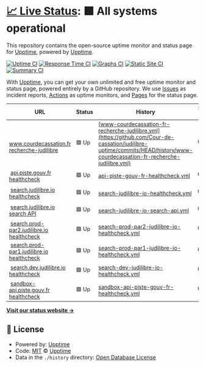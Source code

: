 # [📈 Live Status](https://uptime.judilibre.io): <!--live status--> **🟩 All systems operational**

This repository contains the open-source uptime monitor and status page for [Upptime](https://upptime.js.org), powered by [Upptime](https://github.com/upptime/upptime).

[![Uptime CI](https://github.com/Cour-de-cassation/judilibre-uptime/workflows/Uptime%20CI/badge.svg)](https://github.com/Cour-de-cassation/judilibre-uptime/actions?query=workflow%3A%22Uptime+CI%22)
[![Response Time CI](https://github.com/Cour-de-cassation/judilibre-uptime/workflows/Response%20Time%20CI/badge.svg)](https://github.com/Cour-de-cassation/judilibre-uptime/actions?query=workflow%3A%22Response+Time+CI%22)
[![Graphs CI](https://github.com/Cour-de-cassation/judilibre-uptime/workflows/Graphs%20CI/badge.svg)](https://github.com/Cour-de-cassation/judilibre-uptime/actions?query=workflow%3A%22Graphs+CI%22)
[![Static Site CI](https://github.com/Cour-de-cassation/judilibre-uptime/workflows/Static%20Site%20CI/badge.svg)](https://github.com/Cour-de-cassation/judilibre-uptime/actions?query=workflow%3A%22Static+Site+CI%22)
[![Summary CI](https://github.com/Cour-de-cassation/judilibre-uptime/workflows/Summary%20CI/badge.svg)](https://github.com/Cour-de-cassation/judilibre-uptime/actions?query=workflow%3A%22Summary+CI%22)

With [Upptime](https://upptime.js.org), you can get your own unlimited and free uptime monitor and status page, powered entirely by a GitHub repository. We use [Issues](https://github.com/upptime/upptime/issues) as incident reports, [Actions](https://github.com/Cour-de-cassation/judilibre-uptime/actions) as uptime monitors, and [Pages](https://uptime.judilibre.io) for the status page.

<!--start: status pages-->
<!-- This summary is generated by Upptime (https://github.com/upptime/upptime) -->
<!-- Do not edit this manually, your changes will be overwritten -->
<!-- prettier-ignore -->
| URL | Status | History | Response Time | Uptime |
| --- | ------ | ------- | ------------- | ------ |
| <img alt="" src="https://icons.duckduckgo.com/ip3/www.courdecassation.fr.ico" height="13"> [www.courdecassation.fr recherche-judilibre](https://www.courdecassation.fr/recherche-judilibre) | 🟩 Up | [www-courdecassation-fr-recherche-judilibre.yml](https://github.com/Cour-de-cassation/judilibre-uptime/commits/HEAD/history/www-courdecassation-fr-recherche-judilibre.yml) | <details><summary><img alt="Response time graph" src="./graphs/www-courdecassation-fr-recherche-judilibre/response-time-week.png" height="20"> 2691ms</summary><br><a href="https://uptime.judilibre.io/history/www-courdecassation-fr-recherche-judilibre"><img alt="Response time 2898" src="https://img.shields.io/endpoint?url=https%3A%2F%2Fraw.githubusercontent.com%2FCour-de-cassation%2Fjudilibre-uptime%2FHEAD%2Fapi%2Fwww-courdecassation-fr-recherche-judilibre%2Fresponse-time.json"></a><br><a href="https://uptime.judilibre.io/history/www-courdecassation-fr-recherche-judilibre"><img alt="24-hour response time 3056" src="https://img.shields.io/endpoint?url=https%3A%2F%2Fraw.githubusercontent.com%2FCour-de-cassation%2Fjudilibre-uptime%2FHEAD%2Fapi%2Fwww-courdecassation-fr-recherche-judilibre%2Fresponse-time-day.json"></a><br><a href="https://uptime.judilibre.io/history/www-courdecassation-fr-recherche-judilibre"><img alt="7-day response time 2691" src="https://img.shields.io/endpoint?url=https%3A%2F%2Fraw.githubusercontent.com%2FCour-de-cassation%2Fjudilibre-uptime%2FHEAD%2Fapi%2Fwww-courdecassation-fr-recherche-judilibre%2Fresponse-time-week.json"></a><br><a href="https://uptime.judilibre.io/history/www-courdecassation-fr-recherche-judilibre"><img alt="30-day response time 2437" src="https://img.shields.io/endpoint?url=https%3A%2F%2Fraw.githubusercontent.com%2FCour-de-cassation%2Fjudilibre-uptime%2FHEAD%2Fapi%2Fwww-courdecassation-fr-recherche-judilibre%2Fresponse-time-month.json"></a><br><a href="https://uptime.judilibre.io/history/www-courdecassation-fr-recherche-judilibre"><img alt="1-year response time 3177" src="https://img.shields.io/endpoint?url=https%3A%2F%2Fraw.githubusercontent.com%2FCour-de-cassation%2Fjudilibre-uptime%2FHEAD%2Fapi%2Fwww-courdecassation-fr-recherche-judilibre%2Fresponse-time-year.json"></a></details> | <details><summary><a href="https://uptime.judilibre.io/history/www-courdecassation-fr-recherche-judilibre">99.77%</a></summary><a href="https://uptime.judilibre.io/history/www-courdecassation-fr-recherche-judilibre"><img alt="All-time uptime 99.88%" src="https://img.shields.io/endpoint?url=https%3A%2F%2Fraw.githubusercontent.com%2FCour-de-cassation%2Fjudilibre-uptime%2FHEAD%2Fapi%2Fwww-courdecassation-fr-recherche-judilibre%2Fuptime.json"></a><br><a href="https://uptime.judilibre.io/history/www-courdecassation-fr-recherche-judilibre"><img alt="24-hour uptime 100.00%" src="https://img.shields.io/endpoint?url=https%3A%2F%2Fraw.githubusercontent.com%2FCour-de-cassation%2Fjudilibre-uptime%2FHEAD%2Fapi%2Fwww-courdecassation-fr-recherche-judilibre%2Fuptime-day.json"></a><br><a href="https://uptime.judilibre.io/history/www-courdecassation-fr-recherche-judilibre"><img alt="7-day uptime 99.77%" src="https://img.shields.io/endpoint?url=https%3A%2F%2Fraw.githubusercontent.com%2FCour-de-cassation%2Fjudilibre-uptime%2FHEAD%2Fapi%2Fwww-courdecassation-fr-recherche-judilibre%2Fuptime-week.json"></a><br><a href="https://uptime.judilibre.io/history/www-courdecassation-fr-recherche-judilibre"><img alt="30-day uptime 99.95%" src="https://img.shields.io/endpoint?url=https%3A%2F%2Fraw.githubusercontent.com%2FCour-de-cassation%2Fjudilibre-uptime%2FHEAD%2Fapi%2Fwww-courdecassation-fr-recherche-judilibre%2Fuptime-month.json"></a><br><a href="https://uptime.judilibre.io/history/www-courdecassation-fr-recherche-judilibre"><img alt="1-year uptime 99.84%" src="https://img.shields.io/endpoint?url=https%3A%2F%2Fraw.githubusercontent.com%2FCour-de-cassation%2Fjudilibre-uptime%2FHEAD%2Fapi%2Fwww-courdecassation-fr-recherche-judilibre%2Fuptime-year.json"></a></details>
| <img alt="" src="https://icons.duckduckgo.com/ip3/api.piste.gouv.fr.ico" height="13"> [api.piste.gouv.fr healthcheck](https://api.piste.gouv.fr/cassation/judilibre/v1.0/healthcheck) | 🟩 Up | [api-piste-gouv-fr-healthcheck.yml](https://github.com/Cour-de-cassation/judilibre-uptime/commits/HEAD/history/api-piste-gouv-fr-healthcheck.yml) | <details><summary><img alt="Response time graph" src="./graphs/api-piste-gouv-fr-healthcheck/response-time-week.png" height="20"> 764ms</summary><br><a href="https://uptime.judilibre.io/history/api-piste-gouv-fr-healthcheck"><img alt="Response time 1614" src="https://img.shields.io/endpoint?url=https%3A%2F%2Fraw.githubusercontent.com%2FCour-de-cassation%2Fjudilibre-uptime%2FHEAD%2Fapi%2Fapi-piste-gouv-fr-healthcheck%2Fresponse-time.json"></a><br><a href="https://uptime.judilibre.io/history/api-piste-gouv-fr-healthcheck"><img alt="24-hour response time 825" src="https://img.shields.io/endpoint?url=https%3A%2F%2Fraw.githubusercontent.com%2FCour-de-cassation%2Fjudilibre-uptime%2FHEAD%2Fapi%2Fapi-piste-gouv-fr-healthcheck%2Fresponse-time-day.json"></a><br><a href="https://uptime.judilibre.io/history/api-piste-gouv-fr-healthcheck"><img alt="7-day response time 764" src="https://img.shields.io/endpoint?url=https%3A%2F%2Fraw.githubusercontent.com%2FCour-de-cassation%2Fjudilibre-uptime%2FHEAD%2Fapi%2Fapi-piste-gouv-fr-healthcheck%2Fresponse-time-week.json"></a><br><a href="https://uptime.judilibre.io/history/api-piste-gouv-fr-healthcheck"><img alt="30-day response time 1451" src="https://img.shields.io/endpoint?url=https%3A%2F%2Fraw.githubusercontent.com%2FCour-de-cassation%2Fjudilibre-uptime%2FHEAD%2Fapi%2Fapi-piste-gouv-fr-healthcheck%2Fresponse-time-month.json"></a><br><a href="https://uptime.judilibre.io/history/api-piste-gouv-fr-healthcheck"><img alt="1-year response time 1627" src="https://img.shields.io/endpoint?url=https%3A%2F%2Fraw.githubusercontent.com%2FCour-de-cassation%2Fjudilibre-uptime%2FHEAD%2Fapi%2Fapi-piste-gouv-fr-healthcheck%2Fresponse-time-year.json"></a></details> | <details><summary><a href="https://uptime.judilibre.io/history/api-piste-gouv-fr-healthcheck">100.00%</a></summary><a href="https://uptime.judilibre.io/history/api-piste-gouv-fr-healthcheck"><img alt="All-time uptime 98.63%" src="https://img.shields.io/endpoint?url=https%3A%2F%2Fraw.githubusercontent.com%2FCour-de-cassation%2Fjudilibre-uptime%2FHEAD%2Fapi%2Fapi-piste-gouv-fr-healthcheck%2Fuptime.json"></a><br><a href="https://uptime.judilibre.io/history/api-piste-gouv-fr-healthcheck"><img alt="24-hour uptime 100.00%" src="https://img.shields.io/endpoint?url=https%3A%2F%2Fraw.githubusercontent.com%2FCour-de-cassation%2Fjudilibre-uptime%2FHEAD%2Fapi%2Fapi-piste-gouv-fr-healthcheck%2Fuptime-day.json"></a><br><a href="https://uptime.judilibre.io/history/api-piste-gouv-fr-healthcheck"><img alt="7-day uptime 100.00%" src="https://img.shields.io/endpoint?url=https%3A%2F%2Fraw.githubusercontent.com%2FCour-de-cassation%2Fjudilibre-uptime%2FHEAD%2Fapi%2Fapi-piste-gouv-fr-healthcheck%2Fuptime-week.json"></a><br><a href="https://uptime.judilibre.io/history/api-piste-gouv-fr-healthcheck"><img alt="30-day uptime 99.92%" src="https://img.shields.io/endpoint?url=https%3A%2F%2Fraw.githubusercontent.com%2FCour-de-cassation%2Fjudilibre-uptime%2FHEAD%2Fapi%2Fapi-piste-gouv-fr-healthcheck%2Fuptime-month.json"></a><br><a href="https://uptime.judilibre.io/history/api-piste-gouv-fr-healthcheck"><img alt="1-year uptime 97.63%" src="https://img.shields.io/endpoint?url=https%3A%2F%2Fraw.githubusercontent.com%2FCour-de-cassation%2Fjudilibre-uptime%2FHEAD%2Fapi%2Fapi-piste-gouv-fr-healthcheck%2Fuptime-year.json"></a></details>
| <img alt="" src="https://icons.duckduckgo.com/ip3/search.judilibre.io.ico" height="13"> [search.judilibre.io healthcheck](https://search.judilibre.io/healthcheck) | 🟩 Up | [search-judilibre-io-healthcheck.yml](https://github.com/Cour-de-cassation/judilibre-uptime/commits/HEAD/history/search-judilibre-io-healthcheck.yml) | <details><summary><img alt="Response time graph" src="./graphs/search-judilibre-io-healthcheck/response-time-week.png" height="20"> 916ms</summary><br><a href="https://uptime.judilibre.io/history/search-judilibre-io-healthcheck"><img alt="Response time 1128" src="https://img.shields.io/endpoint?url=https%3A%2F%2Fraw.githubusercontent.com%2FCour-de-cassation%2Fjudilibre-uptime%2FHEAD%2Fapi%2Fsearch-judilibre-io-healthcheck%2Fresponse-time.json"></a><br><a href="https://uptime.judilibre.io/history/search-judilibre-io-healthcheck"><img alt="24-hour response time 1001" src="https://img.shields.io/endpoint?url=https%3A%2F%2Fraw.githubusercontent.com%2FCour-de-cassation%2Fjudilibre-uptime%2FHEAD%2Fapi%2Fsearch-judilibre-io-healthcheck%2Fresponse-time-day.json"></a><br><a href="https://uptime.judilibre.io/history/search-judilibre-io-healthcheck"><img alt="7-day response time 916" src="https://img.shields.io/endpoint?url=https%3A%2F%2Fraw.githubusercontent.com%2FCour-de-cassation%2Fjudilibre-uptime%2FHEAD%2Fapi%2Fsearch-judilibre-io-healthcheck%2Fresponse-time-week.json"></a><br><a href="https://uptime.judilibre.io/history/search-judilibre-io-healthcheck"><img alt="30-day response time 909" src="https://img.shields.io/endpoint?url=https%3A%2F%2Fraw.githubusercontent.com%2FCour-de-cassation%2Fjudilibre-uptime%2FHEAD%2Fapi%2Fsearch-judilibre-io-healthcheck%2Fresponse-time-month.json"></a><br><a href="https://uptime.judilibre.io/history/search-judilibre-io-healthcheck"><img alt="1-year response time 935" src="https://img.shields.io/endpoint?url=https%3A%2F%2Fraw.githubusercontent.com%2FCour-de-cassation%2Fjudilibre-uptime%2FHEAD%2Fapi%2Fsearch-judilibre-io-healthcheck%2Fresponse-time-year.json"></a></details> | <details><summary><a href="https://uptime.judilibre.io/history/search-judilibre-io-healthcheck">100.00%</a></summary><a href="https://uptime.judilibre.io/history/search-judilibre-io-healthcheck"><img alt="All-time uptime 94.44%" src="https://img.shields.io/endpoint?url=https%3A%2F%2Fraw.githubusercontent.com%2FCour-de-cassation%2Fjudilibre-uptime%2FHEAD%2Fapi%2Fsearch-judilibre-io-healthcheck%2Fuptime.json"></a><br><a href="https://uptime.judilibre.io/history/search-judilibre-io-healthcheck"><img alt="24-hour uptime 100.00%" src="https://img.shields.io/endpoint?url=https%3A%2F%2Fraw.githubusercontent.com%2FCour-de-cassation%2Fjudilibre-uptime%2FHEAD%2Fapi%2Fsearch-judilibre-io-healthcheck%2Fuptime-day.json"></a><br><a href="https://uptime.judilibre.io/history/search-judilibre-io-healthcheck"><img alt="7-day uptime 100.00%" src="https://img.shields.io/endpoint?url=https%3A%2F%2Fraw.githubusercontent.com%2FCour-de-cassation%2Fjudilibre-uptime%2FHEAD%2Fapi%2Fsearch-judilibre-io-healthcheck%2Fuptime-week.json"></a><br><a href="https://uptime.judilibre.io/history/search-judilibre-io-healthcheck"><img alt="30-day uptime 100.00%" src="https://img.shields.io/endpoint?url=https%3A%2F%2Fraw.githubusercontent.com%2FCour-de-cassation%2Fjudilibre-uptime%2FHEAD%2Fapi%2Fsearch-judilibre-io-healthcheck%2Fuptime-month.json"></a><br><a href="https://uptime.judilibre.io/history/search-judilibre-io-healthcheck"><img alt="1-year uptime 90.93%" src="https://img.shields.io/endpoint?url=https%3A%2F%2Fraw.githubusercontent.com%2FCour-de-cassation%2Fjudilibre-uptime%2FHEAD%2Fapi%2Fsearch-judilibre-io-healthcheck%2Fuptime-year.json"></a></details>
| <img alt="" src="https://icons.duckduckgo.com/ip3/search.judilibre.io.ico" height="13"> [search.judilibre.io search API](https://search.judilibre.io/search?query=test) | 🟩 Up | [search-judilibre-io-search-api.yml](https://github.com/Cour-de-cassation/judilibre-uptime/commits/HEAD/history/search-judilibre-io-search-api.yml) | <details><summary><img alt="Response time graph" src="./graphs/search-judilibre-io-search-api/response-time-week.png" height="20"> 279ms</summary><br><a href="https://uptime.judilibre.io/history/search-judilibre-io-search-api"><img alt="Response time 345" src="https://img.shields.io/endpoint?url=https%3A%2F%2Fraw.githubusercontent.com%2FCour-de-cassation%2Fjudilibre-uptime%2FHEAD%2Fapi%2Fsearch-judilibre-io-search-api%2Fresponse-time.json"></a><br><a href="https://uptime.judilibre.io/history/search-judilibre-io-search-api"><img alt="24-hour response time 380" src="https://img.shields.io/endpoint?url=https%3A%2F%2Fraw.githubusercontent.com%2FCour-de-cassation%2Fjudilibre-uptime%2FHEAD%2Fapi%2Fsearch-judilibre-io-search-api%2Fresponse-time-day.json"></a><br><a href="https://uptime.judilibre.io/history/search-judilibre-io-search-api"><img alt="7-day response time 279" src="https://img.shields.io/endpoint?url=https%3A%2F%2Fraw.githubusercontent.com%2FCour-de-cassation%2Fjudilibre-uptime%2FHEAD%2Fapi%2Fsearch-judilibre-io-search-api%2Fresponse-time-week.json"></a><br><a href="https://uptime.judilibre.io/history/search-judilibre-io-search-api"><img alt="30-day response time 274" src="https://img.shields.io/endpoint?url=https%3A%2F%2Fraw.githubusercontent.com%2FCour-de-cassation%2Fjudilibre-uptime%2FHEAD%2Fapi%2Fsearch-judilibre-io-search-api%2Fresponse-time-month.json"></a><br><a href="https://uptime.judilibre.io/history/search-judilibre-io-search-api"><img alt="1-year response time 345" src="https://img.shields.io/endpoint?url=https%3A%2F%2Fraw.githubusercontent.com%2FCour-de-cassation%2Fjudilibre-uptime%2FHEAD%2Fapi%2Fsearch-judilibre-io-search-api%2Fresponse-time-year.json"></a></details> | <details><summary><a href="https://uptime.judilibre.io/history/search-judilibre-io-search-api">100.00%</a></summary><a href="https://uptime.judilibre.io/history/search-judilibre-io-search-api"><img alt="All-time uptime 99.78%" src="https://img.shields.io/endpoint?url=https%3A%2F%2Fraw.githubusercontent.com%2FCour-de-cassation%2Fjudilibre-uptime%2FHEAD%2Fapi%2Fsearch-judilibre-io-search-api%2Fuptime.json"></a><br><a href="https://uptime.judilibre.io/history/search-judilibre-io-search-api"><img alt="24-hour uptime 100.00%" src="https://img.shields.io/endpoint?url=https%3A%2F%2Fraw.githubusercontent.com%2FCour-de-cassation%2Fjudilibre-uptime%2FHEAD%2Fapi%2Fsearch-judilibre-io-search-api%2Fuptime-day.json"></a><br><a href="https://uptime.judilibre.io/history/search-judilibre-io-search-api"><img alt="7-day uptime 100.00%" src="https://img.shields.io/endpoint?url=https%3A%2F%2Fraw.githubusercontent.com%2FCour-de-cassation%2Fjudilibre-uptime%2FHEAD%2Fapi%2Fsearch-judilibre-io-search-api%2Fuptime-week.json"></a><br><a href="https://uptime.judilibre.io/history/search-judilibre-io-search-api"><img alt="30-day uptime 100.00%" src="https://img.shields.io/endpoint?url=https%3A%2F%2Fraw.githubusercontent.com%2FCour-de-cassation%2Fjudilibre-uptime%2FHEAD%2Fapi%2Fsearch-judilibre-io-search-api%2Fuptime-month.json"></a><br><a href="https://uptime.judilibre.io/history/search-judilibre-io-search-api"><img alt="1-year uptime 99.78%" src="https://img.shields.io/endpoint?url=https%3A%2F%2Fraw.githubusercontent.com%2FCour-de-cassation%2Fjudilibre-uptime%2FHEAD%2Fapi%2Fsearch-judilibre-io-search-api%2Fuptime-year.json"></a></details>
| <img alt="" src="https://icons.duckduckgo.com/ip3/search.prod-par2.judilibre.io.ico" height="13"> [search.prod-par2.judilibre.io healthcheck](https://search.prod-par2.judilibre.io/healthcheck) | 🟩 Up | [search-prod-par2-judilibre-io-healthcheck.yml](https://github.com/Cour-de-cassation/judilibre-uptime/commits/HEAD/history/search-prod-par2-judilibre-io-healthcheck.yml) | <details><summary><img alt="Response time graph" src="./graphs/search-prod-par2-judilibre-io-healthcheck/response-time-week.png" height="20"> 992ms</summary><br><a href="https://uptime.judilibre.io/history/search-prod-par2-judilibre-io-healthcheck"><img alt="Response time 1241" src="https://img.shields.io/endpoint?url=https%3A%2F%2Fraw.githubusercontent.com%2FCour-de-cassation%2Fjudilibre-uptime%2FHEAD%2Fapi%2Fsearch-prod-par2-judilibre-io-healthcheck%2Fresponse-time.json"></a><br><a href="https://uptime.judilibre.io/history/search-prod-par2-judilibre-io-healthcheck"><img alt="24-hour response time 1368" src="https://img.shields.io/endpoint?url=https%3A%2F%2Fraw.githubusercontent.com%2FCour-de-cassation%2Fjudilibre-uptime%2FHEAD%2Fapi%2Fsearch-prod-par2-judilibre-io-healthcheck%2Fresponse-time-day.json"></a><br><a href="https://uptime.judilibre.io/history/search-prod-par2-judilibre-io-healthcheck"><img alt="7-day response time 992" src="https://img.shields.io/endpoint?url=https%3A%2F%2Fraw.githubusercontent.com%2FCour-de-cassation%2Fjudilibre-uptime%2FHEAD%2Fapi%2Fsearch-prod-par2-judilibre-io-healthcheck%2Fresponse-time-week.json"></a><br><a href="https://uptime.judilibre.io/history/search-prod-par2-judilibre-io-healthcheck"><img alt="30-day response time 900" src="https://img.shields.io/endpoint?url=https%3A%2F%2Fraw.githubusercontent.com%2FCour-de-cassation%2Fjudilibre-uptime%2FHEAD%2Fapi%2Fsearch-prod-par2-judilibre-io-healthcheck%2Fresponse-time-month.json"></a><br><a href="https://uptime.judilibre.io/history/search-prod-par2-judilibre-io-healthcheck"><img alt="1-year response time 920" src="https://img.shields.io/endpoint?url=https%3A%2F%2Fraw.githubusercontent.com%2FCour-de-cassation%2Fjudilibre-uptime%2FHEAD%2Fapi%2Fsearch-prod-par2-judilibre-io-healthcheck%2Fresponse-time-year.json"></a></details> | <details><summary><a href="https://uptime.judilibre.io/history/search-prod-par2-judilibre-io-healthcheck">100.00%</a></summary><a href="https://uptime.judilibre.io/history/search-prod-par2-judilibre-io-healthcheck"><img alt="All-time uptime 99.83%" src="https://img.shields.io/endpoint?url=https%3A%2F%2Fraw.githubusercontent.com%2FCour-de-cassation%2Fjudilibre-uptime%2FHEAD%2Fapi%2Fsearch-prod-par2-judilibre-io-healthcheck%2Fuptime.json"></a><br><a href="https://uptime.judilibre.io/history/search-prod-par2-judilibre-io-healthcheck"><img alt="24-hour uptime 100.00%" src="https://img.shields.io/endpoint?url=https%3A%2F%2Fraw.githubusercontent.com%2FCour-de-cassation%2Fjudilibre-uptime%2FHEAD%2Fapi%2Fsearch-prod-par2-judilibre-io-healthcheck%2Fuptime-day.json"></a><br><a href="https://uptime.judilibre.io/history/search-prod-par2-judilibre-io-healthcheck"><img alt="7-day uptime 100.00%" src="https://img.shields.io/endpoint?url=https%3A%2F%2Fraw.githubusercontent.com%2FCour-de-cassation%2Fjudilibre-uptime%2FHEAD%2Fapi%2Fsearch-prod-par2-judilibre-io-healthcheck%2Fuptime-week.json"></a><br><a href="https://uptime.judilibre.io/history/search-prod-par2-judilibre-io-healthcheck"><img alt="30-day uptime 100.00%" src="https://img.shields.io/endpoint?url=https%3A%2F%2Fraw.githubusercontent.com%2FCour-de-cassation%2Fjudilibre-uptime%2FHEAD%2Fapi%2Fsearch-prod-par2-judilibre-io-healthcheck%2Fuptime-month.json"></a><br><a href="https://uptime.judilibre.io/history/search-prod-par2-judilibre-io-healthcheck"><img alt="1-year uptime 99.79%" src="https://img.shields.io/endpoint?url=https%3A%2F%2Fraw.githubusercontent.com%2FCour-de-cassation%2Fjudilibre-uptime%2FHEAD%2Fapi%2Fsearch-prod-par2-judilibre-io-healthcheck%2Fuptime-year.json"></a></details>
| <img alt="" src="https://icons.duckduckgo.com/ip3/search.prod-par1.judilibre.io.ico" height="13"> [search.prod-par1.judilibre.io healthcheck](https://search.prod-par1.judilibre.io/healthcheck) | 🟩 Up | [search-prod-par1-judilibre-io-healthcheck.yml](https://github.com/Cour-de-cassation/judilibre-uptime/commits/HEAD/history/search-prod-par1-judilibre-io-healthcheck.yml) | <details><summary><img alt="Response time graph" src="./graphs/search-prod-par1-judilibre-io-healthcheck/response-time-week.png" height="20"> 915ms</summary><br><a href="https://uptime.judilibre.io/history/search-prod-par1-judilibre-io-healthcheck"><img alt="Response time 1201" src="https://img.shields.io/endpoint?url=https%3A%2F%2Fraw.githubusercontent.com%2FCour-de-cassation%2Fjudilibre-uptime%2FHEAD%2Fapi%2Fsearch-prod-par1-judilibre-io-healthcheck%2Fresponse-time.json"></a><br><a href="https://uptime.judilibre.io/history/search-prod-par1-judilibre-io-healthcheck"><img alt="24-hour response time 1455" src="https://img.shields.io/endpoint?url=https%3A%2F%2Fraw.githubusercontent.com%2FCour-de-cassation%2Fjudilibre-uptime%2FHEAD%2Fapi%2Fsearch-prod-par1-judilibre-io-healthcheck%2Fresponse-time-day.json"></a><br><a href="https://uptime.judilibre.io/history/search-prod-par1-judilibre-io-healthcheck"><img alt="7-day response time 915" src="https://img.shields.io/endpoint?url=https%3A%2F%2Fraw.githubusercontent.com%2FCour-de-cassation%2Fjudilibre-uptime%2FHEAD%2Fapi%2Fsearch-prod-par1-judilibre-io-healthcheck%2Fresponse-time-week.json"></a><br><a href="https://uptime.judilibre.io/history/search-prod-par1-judilibre-io-healthcheck"><img alt="30-day response time 839" src="https://img.shields.io/endpoint?url=https%3A%2F%2Fraw.githubusercontent.com%2FCour-de-cassation%2Fjudilibre-uptime%2FHEAD%2Fapi%2Fsearch-prod-par1-judilibre-io-healthcheck%2Fresponse-time-month.json"></a><br><a href="https://uptime.judilibre.io/history/search-prod-par1-judilibre-io-healthcheck"><img alt="1-year response time 881" src="https://img.shields.io/endpoint?url=https%3A%2F%2Fraw.githubusercontent.com%2FCour-de-cassation%2Fjudilibre-uptime%2FHEAD%2Fapi%2Fsearch-prod-par1-judilibre-io-healthcheck%2Fresponse-time-year.json"></a></details> | <details><summary><a href="https://uptime.judilibre.io/history/search-prod-par1-judilibre-io-healthcheck">0.00%</a></summary><a href="https://uptime.judilibre.io/history/search-prod-par1-judilibre-io-healthcheck"><img alt="All-time uptime 93.32%" src="https://img.shields.io/endpoint?url=https%3A%2F%2Fraw.githubusercontent.com%2FCour-de-cassation%2Fjudilibre-uptime%2FHEAD%2Fapi%2Fsearch-prod-par1-judilibre-io-healthcheck%2Fuptime.json"></a><br><a href="https://uptime.judilibre.io/history/search-prod-par1-judilibre-io-healthcheck"><img alt="24-hour uptime 0.00%" src="https://img.shields.io/endpoint?url=https%3A%2F%2Fraw.githubusercontent.com%2FCour-de-cassation%2Fjudilibre-uptime%2FHEAD%2Fapi%2Fsearch-prod-par1-judilibre-io-healthcheck%2Fuptime-day.json"></a><br><a href="https://uptime.judilibre.io/history/search-prod-par1-judilibre-io-healthcheck"><img alt="7-day uptime 0.00%" src="https://img.shields.io/endpoint?url=https%3A%2F%2Fraw.githubusercontent.com%2FCour-de-cassation%2Fjudilibre-uptime%2FHEAD%2Fapi%2Fsearch-prod-par1-judilibre-io-healthcheck%2Fuptime-week.json"></a><br><a href="https://uptime.judilibre.io/history/search-prod-par1-judilibre-io-healthcheck"><img alt="30-day uptime 0.00%" src="https://img.shields.io/endpoint?url=https%3A%2F%2Fraw.githubusercontent.com%2FCour-de-cassation%2Fjudilibre-uptime%2FHEAD%2Fapi%2Fsearch-prod-par1-judilibre-io-healthcheck%2Fuptime-month.json"></a><br><a href="https://uptime.judilibre.io/history/search-prod-par1-judilibre-io-healthcheck"><img alt="1-year uptime 89.17%" src="https://img.shields.io/endpoint?url=https%3A%2F%2Fraw.githubusercontent.com%2FCour-de-cassation%2Fjudilibre-uptime%2FHEAD%2Fapi%2Fsearch-prod-par1-judilibre-io-healthcheck%2Fuptime-year.json"></a></details>
| <img alt="" src="https://icons.duckduckgo.com/ip3/search.dev.judilibre.io.ico" height="13"> [search.dev.judilibre.io healthcheck](https://search.dev.judilibre.io/healthcheck) | 🟩 Up | [search-dev-judilibre-io-healthcheck.yml](https://github.com/Cour-de-cassation/judilibre-uptime/commits/HEAD/history/search-dev-judilibre-io-healthcheck.yml) | <details><summary><img alt="Response time graph" src="./graphs/search-dev-judilibre-io-healthcheck/response-time-week.png" height="20"> 687ms</summary><br><a href="https://uptime.judilibre.io/history/search-dev-judilibre-io-healthcheck"><img alt="Response time 1209" src="https://img.shields.io/endpoint?url=https%3A%2F%2Fraw.githubusercontent.com%2FCour-de-cassation%2Fjudilibre-uptime%2FHEAD%2Fapi%2Fsearch-dev-judilibre-io-healthcheck%2Fresponse-time.json"></a><br><a href="https://uptime.judilibre.io/history/search-dev-judilibre-io-healthcheck"><img alt="24-hour response time 1032" src="https://img.shields.io/endpoint?url=https%3A%2F%2Fraw.githubusercontent.com%2FCour-de-cassation%2Fjudilibre-uptime%2FHEAD%2Fapi%2Fsearch-dev-judilibre-io-healthcheck%2Fresponse-time-day.json"></a><br><a href="https://uptime.judilibre.io/history/search-dev-judilibre-io-healthcheck"><img alt="7-day response time 687" src="https://img.shields.io/endpoint?url=https%3A%2F%2Fraw.githubusercontent.com%2FCour-de-cassation%2Fjudilibre-uptime%2FHEAD%2Fapi%2Fsearch-dev-judilibre-io-healthcheck%2Fresponse-time-week.json"></a><br><a href="https://uptime.judilibre.io/history/search-dev-judilibre-io-healthcheck"><img alt="30-day response time 731" src="https://img.shields.io/endpoint?url=https%3A%2F%2Fraw.githubusercontent.com%2FCour-de-cassation%2Fjudilibre-uptime%2FHEAD%2Fapi%2Fsearch-dev-judilibre-io-healthcheck%2Fresponse-time-month.json"></a><br><a href="https://uptime.judilibre.io/history/search-dev-judilibre-io-healthcheck"><img alt="1-year response time 838" src="https://img.shields.io/endpoint?url=https%3A%2F%2Fraw.githubusercontent.com%2FCour-de-cassation%2Fjudilibre-uptime%2FHEAD%2Fapi%2Fsearch-dev-judilibre-io-healthcheck%2Fresponse-time-year.json"></a></details> | <details><summary><a href="https://uptime.judilibre.io/history/search-dev-judilibre-io-healthcheck">98.19%</a></summary><a href="https://uptime.judilibre.io/history/search-dev-judilibre-io-healthcheck"><img alt="All-time uptime 99.85%" src="https://img.shields.io/endpoint?url=https%3A%2F%2Fraw.githubusercontent.com%2FCour-de-cassation%2Fjudilibre-uptime%2FHEAD%2Fapi%2Fsearch-dev-judilibre-io-healthcheck%2Fuptime.json"></a><br><a href="https://uptime.judilibre.io/history/search-dev-judilibre-io-healthcheck"><img alt="24-hour uptime 100.00%" src="https://img.shields.io/endpoint?url=https%3A%2F%2Fraw.githubusercontent.com%2FCour-de-cassation%2Fjudilibre-uptime%2FHEAD%2Fapi%2Fsearch-dev-judilibre-io-healthcheck%2Fuptime-day.json"></a><br><a href="https://uptime.judilibre.io/history/search-dev-judilibre-io-healthcheck"><img alt="7-day uptime 98.19%" src="https://img.shields.io/endpoint?url=https%3A%2F%2Fraw.githubusercontent.com%2FCour-de-cassation%2Fjudilibre-uptime%2FHEAD%2Fapi%2Fsearch-dev-judilibre-io-healthcheck%2Fuptime-week.json"></a><br><a href="https://uptime.judilibre.io/history/search-dev-judilibre-io-healthcheck"><img alt="30-day uptime 99.54%" src="https://img.shields.io/endpoint?url=https%3A%2F%2Fraw.githubusercontent.com%2FCour-de-cassation%2Fjudilibre-uptime%2FHEAD%2Fapi%2Fsearch-dev-judilibre-io-healthcheck%2Fuptime-month.json"></a><br><a href="https://uptime.judilibre.io/history/search-dev-judilibre-io-healthcheck"><img alt="1-year uptime 99.81%" src="https://img.shields.io/endpoint?url=https%3A%2F%2Fraw.githubusercontent.com%2FCour-de-cassation%2Fjudilibre-uptime%2FHEAD%2Fapi%2Fsearch-dev-judilibre-io-healthcheck%2Fuptime-year.json"></a></details>
| <img alt="" src="https://icons.duckduckgo.com/ip3/sandbox-api.piste.gouv.fr.ico" height="13"> [sandbox-api.piste.gouv.fr healthcheck](https://sandbox-api.piste.gouv.fr/cassation/judilibre/v1.0/healthcheck) | 🟩 Up | [sandbox-api-piste-gouv-fr-healthcheck.yml](https://github.com/Cour-de-cassation/judilibre-uptime/commits/HEAD/history/sandbox-api-piste-gouv-fr-healthcheck.yml) | <details><summary><img alt="Response time graph" src="./graphs/sandbox-api-piste-gouv-fr-healthcheck/response-time-week.png" height="20"> 778ms</summary><br><a href="https://uptime.judilibre.io/history/sandbox-api-piste-gouv-fr-healthcheck"><img alt="Response time 1813" src="https://img.shields.io/endpoint?url=https%3A%2F%2Fraw.githubusercontent.com%2FCour-de-cassation%2Fjudilibre-uptime%2FHEAD%2Fapi%2Fsandbox-api-piste-gouv-fr-healthcheck%2Fresponse-time.json"></a><br><a href="https://uptime.judilibre.io/history/sandbox-api-piste-gouv-fr-healthcheck"><img alt="24-hour response time 933" src="https://img.shields.io/endpoint?url=https%3A%2F%2Fraw.githubusercontent.com%2FCour-de-cassation%2Fjudilibre-uptime%2FHEAD%2Fapi%2Fsandbox-api-piste-gouv-fr-healthcheck%2Fresponse-time-day.json"></a><br><a href="https://uptime.judilibre.io/history/sandbox-api-piste-gouv-fr-healthcheck"><img alt="7-day response time 778" src="https://img.shields.io/endpoint?url=https%3A%2F%2Fraw.githubusercontent.com%2FCour-de-cassation%2Fjudilibre-uptime%2FHEAD%2Fapi%2Fsandbox-api-piste-gouv-fr-healthcheck%2Fresponse-time-week.json"></a><br><a href="https://uptime.judilibre.io/history/sandbox-api-piste-gouv-fr-healthcheck"><img alt="30-day response time 749" src="https://img.shields.io/endpoint?url=https%3A%2F%2Fraw.githubusercontent.com%2FCour-de-cassation%2Fjudilibre-uptime%2FHEAD%2Fapi%2Fsandbox-api-piste-gouv-fr-healthcheck%2Fresponse-time-month.json"></a><br><a href="https://uptime.judilibre.io/history/sandbox-api-piste-gouv-fr-healthcheck"><img alt="1-year response time 1904" src="https://img.shields.io/endpoint?url=https%3A%2F%2Fraw.githubusercontent.com%2FCour-de-cassation%2Fjudilibre-uptime%2FHEAD%2Fapi%2Fsandbox-api-piste-gouv-fr-healthcheck%2Fresponse-time-year.json"></a></details> | <details><summary><a href="https://uptime.judilibre.io/history/sandbox-api-piste-gouv-fr-healthcheck">97.86%</a></summary><a href="https://uptime.judilibre.io/history/sandbox-api-piste-gouv-fr-healthcheck"><img alt="All-time uptime 99.36%" src="https://img.shields.io/endpoint?url=https%3A%2F%2Fraw.githubusercontent.com%2FCour-de-cassation%2Fjudilibre-uptime%2FHEAD%2Fapi%2Fsandbox-api-piste-gouv-fr-healthcheck%2Fuptime.json"></a><br><a href="https://uptime.judilibre.io/history/sandbox-api-piste-gouv-fr-healthcheck"><img alt="24-hour uptime 100.00%" src="https://img.shields.io/endpoint?url=https%3A%2F%2Fraw.githubusercontent.com%2FCour-de-cassation%2Fjudilibre-uptime%2FHEAD%2Fapi%2Fsandbox-api-piste-gouv-fr-healthcheck%2Fuptime-day.json"></a><br><a href="https://uptime.judilibre.io/history/sandbox-api-piste-gouv-fr-healthcheck"><img alt="7-day uptime 97.86%" src="https://img.shields.io/endpoint?url=https%3A%2F%2Fraw.githubusercontent.com%2FCour-de-cassation%2Fjudilibre-uptime%2FHEAD%2Fapi%2Fsandbox-api-piste-gouv-fr-healthcheck%2Fuptime-week.json"></a><br><a href="https://uptime.judilibre.io/history/sandbox-api-piste-gouv-fr-healthcheck"><img alt="30-day uptime 99.42%" src="https://img.shields.io/endpoint?url=https%3A%2F%2Fraw.githubusercontent.com%2FCour-de-cassation%2Fjudilibre-uptime%2FHEAD%2Fapi%2Fsandbox-api-piste-gouv-fr-healthcheck%2Fuptime-month.json"></a><br><a href="https://uptime.judilibre.io/history/sandbox-api-piste-gouv-fr-healthcheck"><img alt="1-year uptime 98.85%" src="https://img.shields.io/endpoint?url=https%3A%2F%2Fraw.githubusercontent.com%2FCour-de-cassation%2Fjudilibre-uptime%2FHEAD%2Fapi%2Fsandbox-api-piste-gouv-fr-healthcheck%2Fuptime-year.json"></a></details>

<!--end: status pages-->

[**Visit our status website →**](https://uptime.judilibre.io)

## 📄 License

- Powered by: [Upptime](https://github.com/upptime/upptime)
- Code: [MIT](./LICENSE) © [Upptime](https://upptime.js.org)
- Data in the `./history` directory: [Open Database License](https://opendatacommons.org/licenses/odbl/1-0/)
